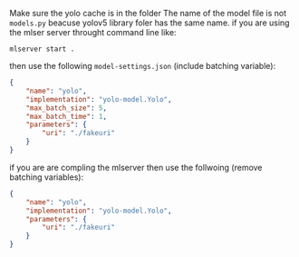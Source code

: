 Make sure the yolo cache is in the folder
The name of the model file is not `models.py` beacuse yolov5 library foler has the same name.
if you are using the mlser server throught command line like:
```
mlserver start .
```
then use the following `model-settings.json` (include batching variable):
```json
{
    "name": "yolo",
    "implementation": "yolo-model.Yolo",
    "max_batch_size": 5,
    "max_batch_time": 1,
    "parameters": {
        "uri": "./fakeuri"
    }
}
```
if you are are compling the mlserver then use the follwoing (remove batching variables):
```json
{
    "name": "yolo",
    "implementation": "yolo-model.Yolo",
    "parameters": {
        "uri": "./fakeuri"
    }
}
```